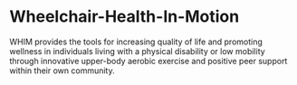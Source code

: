 # Wheelchair-Health-In-Motion
WHIM provides the tools for increasing quality of life and promoting wellness in individuals living with a physical disability or low mobility through innovative upper-body aerobic exercise and positive peer support within their own community.
